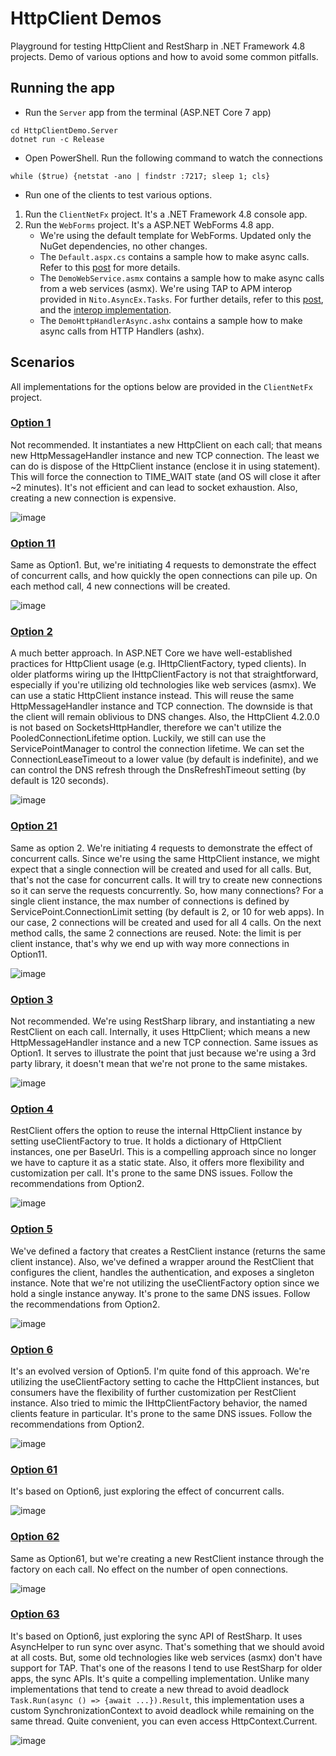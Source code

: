 # HttpClient Demos

Playground for testing HttpClient and RestSharp in .NET Framework 4.8 projects. Demo of various options and how to avoid some common pitfalls.

## Running the app
- Run the `Server` app from the terminal (ASP.NET Core 7 app)
```
cd HttpClientDemo.Server
dotnet run -c Release
```
- Open PowerShell. Run the following command to watch the connections
```
while ($true) {netstat -ano | findstr :7217; sleep 1; cls}
```
- Run one of the clients to test various options.
1. Run the `ClientNetFx` project. It's a .NET Framework 4.8 console app.
2. Run the `WebForms` project. It's a ASP.NET WebForms 4.8 app.
    - We're using the default template for WebForms. Updated only the NuGet dependencies, no other changes.
    - The `Default.aspx.cs` contains a sample how to make async calls. Refer to this [post](https://learn.microsoft.com/en-us/aspnet/web-forms/overview/performance-and-caching/using-asynchronous-methods-in-aspnet-45) for more details.
    - The `DemoWebService.asmx` contains a sample how to make async calls from a web services (asmx). We're using TAP to APM interop provided in `Nito.AsyncEx.Tasks`. For further details, refer to this [post](https://learn.microsoft.com/en-us/dotnet/standard/asynchronous-programming-patterns/interop-with-other-asynchronous-patterns-and-types?WT.mc_id=DT-MVP-5000058#from-tap-to-apm), and the [interop implementation](https://github.com/StephenCleary/AsyncEx/blob/0361015459938f2eb8f3c1ad1021d19ee01c93a4/src/Nito.AsyncEx.Tasks/Interop/ApmAsyncFactory.cs).
    - The `DemoHttpHandlerAsync.ashx` contains a sample how to make async calls from HTTP Handlers (ashx).

## Scenarios

All implementations for the options below are provided in the `ClientNetFx` project.

### [Option 1](https://github.com/fiseni/HttpClientDemo/blob/main/HttpClientDemo.ClientNetFX/Service1.cs)

Not recommended. It instantiates a new HttpClient on each call; that means new HttpMessageHandler instance and new TCP connection. The least we can do is dispose of the HttpClient instance (enclose it in using statement). This will force the connection to TIME_WAIT state (and OS will close it after ~2 minutes). It's not efficient and can lead to socket exhaustion. Also, creating a new connection is expensive.

![image](https://github.com/fiseni/HttpClientDemo/assets/24314310/d55af7d3-e767-4579-9c7d-26ecb636b97d)

### [Option 11](https://github.com/fiseni/HttpClientDemo/blob/main/HttpClientDemo.ClientNetFX/Service11.cs)

Same as Option1. But, we're initiating 4 requests to demonstrate the effect of concurrent calls, and how quickly the open connections can pile up. On each method call, 4 new connections will be created.

![image](https://github.com/fiseni/HttpClientDemo/assets/24314310/931f14fb-0d32-4e74-bc95-956f4871ad76)

### [Option 2](https://github.com/fiseni/HttpClientDemo/blob/main/HttpClientDemo.ClientNetFX/Service2.cs)

A much better approach. In ASP.NET Core we have well-established practices for HttpClient usage (e.g. IHttpClientFactory, typed clients). In older platforms wiring up the IHttpClientFactory is not that straightforward, especially if you're utilizing old technologies like web services (asmx). We can use a static HttpClient instance instead. This will reuse the same HttpMessageHandler instance and TCP connection. The downside is that the client will remain oblivious to DNS changes. Also, the HttpClient 4.2.0.0 is not based on SocketsHttpHandler, therefore we can't utilize the PooledConnectionLifetime option. Luckily, we still can use the ServicePointManager to control the connection lifetime. We can set the ConnectionLeaseTimeout to a lower value (by default is indefinite), and we can control the DNS refresh through the DnsRefreshTimeout setting (by default is 120 seconds).

![image](https://github.com/fiseni/HttpClientDemo/assets/24314310/973371ea-faca-4a61-8b7d-aee5032675d5)

### [Option 21](https://github.com/fiseni/HttpClientDemo/blob/main/HttpClientDemo.ClientNetFX/Service21.cs)

Same as option 2. We're initiating 4 requests to demonstrate the effect of concurrent calls. Since we're using the same HttpClient instance, we might expect that a single connection will be created and used for all calls. But, that's not the case for concurrent calls. It will try to create new connections so it can serve the requests concurrently. So, how many connections? For a single client instance, the max number of connections is defined by ServicePoint.ConnectionLimit setting (by default is 2, or 10 for web apps). In our case, 2 connections will be created and used for all 4 calls. On the next method calls, the same 2 connections are reused. Note: the limit is per client instance, that's why we end up with way more connections in Option11.

![image](https://github.com/fiseni/HttpClientDemo/assets/24314310/214801ba-b2c6-4fa6-8fba-b9ce1707823f)

### [Option 3](https://github.com/fiseni/HttpClientDemo/blob/main/HttpClientDemo.ClientNetFX/Service3.cs)

Not recommended. We're using RestSharp library, and instantiating a new RestClient on each call. Internally, it uses HttpClient; which means a new HttpMessageHandler instance and a new TCP connection. Same issues as Option1. It serves to illustrate the point that just because we're using a 3rd party library, it doesn't mean that we're not prone to the same mistakes.

![image](https://github.com/fiseni/HttpClientDemo/assets/24314310/c61d2a63-339d-422b-a70d-b4b59d7be104)

### [Option 4](https://github.com/fiseni/HttpClientDemo/blob/main/HttpClientDemo.ClientNetFX/Service4.cs)

RestClient offers the option to reuse the internal HttpClient instance by setting useClientFactory to true. It holds a dictionary of HttpClient instances, one per BaseUrl. This is a compelling approach since no longer we have to capture it as a static state. Also, it offers more flexibility and customization per call. It's prone to the same DNS issues. Follow the recommendations from Option2.

![image](https://github.com/fiseni/HttpClientDemo/assets/24314310/4e69b586-a62d-4fd5-92da-3e483036ee06)

### [Option 5](https://github.com/fiseni/HttpClientDemo/blob/main/HttpClientDemo.ClientNetFX/Service5.cs)

We've defined a factory that creates a RestClient instance (returns the same client instance). Also, we've defined a wrapper around the RestClient that configures the client, handles the authentication, and exposes a singleton instance. Note that we're not utilizing the useClientFactory option since we hold a single instance anyway. It's prone to the same DNS issues. Follow the recommendations from Option2.

![image](https://github.com/fiseni/HttpClientDemo/assets/24314310/6c498d35-6da7-42a7-a254-a7a2dcf0202c)

### [Option 6](https://github.com/fiseni/HttpClientDemo/blob/main/HttpClientDemo.ClientNetFX/Service6.cs)

It's an evolved version of Option5. I'm quite fond of this approach. We're utilizing the useClientFactory setting to cache the HttpClient instances, but consumers have the flexibility of further customization per RestClient instance. Also tried to mimic the IHttpClientFactory behavior, the named clients feature in particular. It's prone to the same DNS issues. Follow the recommendations from Option2.

![image](https://github.com/fiseni/HttpClientDemo/assets/24314310/ffe4ecd1-2017-486e-ab00-da4b8219173c)

### [Option 61](https://github.com/fiseni/HttpClientDemo/blob/main/HttpClientDemo.ClientNetFX/Service61.cs)

It's based on Option6, just exploring the effect of concurrent calls.

![image](https://github.com/fiseni/HttpClientDemo/assets/24314310/23ac2e7f-12de-45fb-a0ae-5f2b87be4fa3)

### [Option 62](https://github.com/fiseni/HttpClientDemo/blob/main/HttpClientDemo.ClientNetFX/Service62.cs)

Same as Option61, but we're creating a new RestClient instance through the factory on each call. No effect on the number of open connections.

![image](https://github.com/fiseni/HttpClientDemo/assets/24314310/0f16cdd5-c81d-4f3d-9fbe-06f661de74d4)

### [Option 63](https://github.com/fiseni/HttpClientDemo/blob/main/HttpClientDemo.ClientNetFX/Service63.cs)

It's based on Option6, just exploring the sync API of RestSharp. It uses AsyncHelper to run sync over async. That's something that we should avoid at all costs. But, some old technologies like web services (asmx) don't have support for TAP. That's one of the reasons I tend to use RestSharp for older apps, the sync APIs. It's quite a compelling implementation. Unlike many implementations that tend to create a new thread to avoid deadlock `Task.Run(async () => {await ...}).Result`, this implementation uses a custom SynchronizationContext to avoid deadlock while remaining on the same thread. Quite convenient, you can even access HttpContext.Current.

![image](https://github.com/fiseni/HttpClientDemo/assets/24314310/244f25a7-61f7-4b83-9b6a-4cf54099799b)

